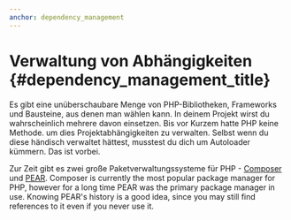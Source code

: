 ```yaml
---
anchor: dependency_management
---
```


# Verwaltung von Abhängigkeiten {#dependency_management_title}

Es gibt eine unüberschaubare Menge von PHP-Bibliotheken, Frameworks und Bausteine, aus denen man wählen kann. In deinem Projekt wirst du wahrscheinlich mehrere davon einsetzen. Bis vor Kurzem hatte PHP keine Methode. um dies Projektabhängigkeiten zu verwalten. Selbst wenn du diese händisch verwaltet hättest, musstest du dich um Autoloader kümmern. Das ist vorbei.

Zur Zeit gibt es zwei große Paketverwaltungssysteme für PHP - [Composer] und [PEAR]. Composer is currently
the most popular package manager for PHP, however for a long time PEAR was the primary package manager in use.
Knowing PEAR's history is a good idea, since you may still find references to it even if you never use it.

[Composer]: /#composer_and_packagist
[PEAR]: /#pear

